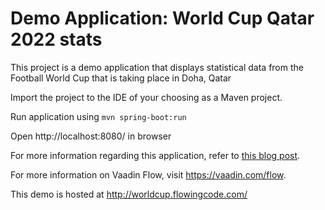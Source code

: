# Demo Application: World Cup Qatar 2022 stats

This project is a demo application that displays statistical data from the Football World Cup that is taking place in Doha, Qatar

Import the project to the IDE of your choosing as a Maven project. 

Run application using
`mvn spring-boot:run`

Open http://localhost:8080/ in browser

For more information regarding this application, refer to [this blog post](https://www.flowingcode.com/2018/07/vaadin-10-spring-demo-application-world.html).

For more information on Vaadin Flow, visit https://vaadin.com/flow.

This demo is hosted at http://worldcup.flowingcode.com/